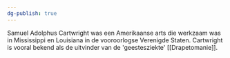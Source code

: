 ```yaml
---
dg-publish: true
---
```

Samuel Adolphus Cartwright was een Amerikaanse arts die werkzaam was in Mississippi en Louisiana in de vooroorlogse Verenigde Staten. Cartwright is vooral bekend als de uitvinder van de 'geestesziekte' [[Drapetomanie]].